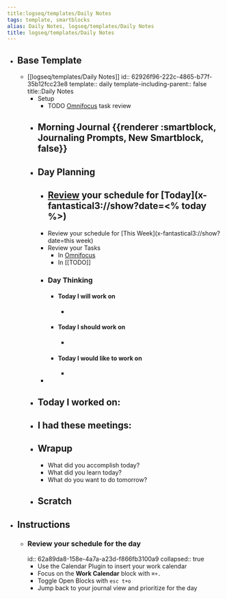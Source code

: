 ```yaml
---
title:logseq/templates/Daily Notes
tags: template, smartblocks
alias: Daily Notes, logseq/templates/Daily Notes
title: logseq/templates/Daily Notes
---
```


- ## Base Template
	- [[logseq/templates/Daily Notes]]
	  id:: 62926f96-222c-4865-b77f-35b12fcc23e8
	  template:: daily
	  template-including-parent:: false
	  title::Daily Notes
		- Setup
			- TODO [Omnifocus](omnifocus://) task review
		- ## Morning Journal {{renderer :smartblock, Journaling Prompts, New Smartblock, false}}
		- ## Day Planning
			- [Review](((62a89da8-158e-4a7a-a23d-f866fb3100a9))) your schedule for [Today](x-fantastical3://show?date=<% today %>)
				-
			- Review your schedule for [This Week](x-fantastical3://show?date=this week)
			- Review your Tasks
				- In [Omnifocus](omnifocus:///forecast)
				- In [[TODO]]
			- ### Day Thinking
				- #### Today I will work on
					-
				- #### Today I should work on
					-
				- #### Today I would like to work on
					-
			-
		- ## Today I worked on:
		- ## I had these meetings:
		- ## Wrapup
			- What did you accomplish today?
			- What did you learn today?
			- What do you want to do tomorrow?
		- ## Scratch
- ## Instructions
	- ### Review your schedule for the day
	  id:: 62a89da8-158e-4a7a-a23d-f866fb3100a9
	  collapsed:: true
		- Use the Calendar Plugin to insert your work calendar
		- Focus on the **Work Calendar** block with `⌘+.`
		- Toggle Open Blocks with `esc t+o`
		- Jump back to your journal view and prioritize for the day